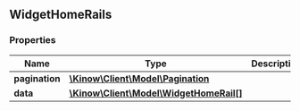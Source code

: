 ## WidgetHomeRails

### Properties
Name | Type | Description | Notes
------------ | ------------- | ------------- | -------------
**pagination** | [**\Kinow\Client\Model\Pagination**](#Pagination) |  | [optional] 
**data** | [**\Kinow\Client\Model\WidgetHomeRail[]**](#WidgetHomeRail) |  | [optional] 



